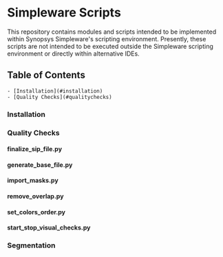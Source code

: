 # Simpleware Scripts
This repository contains modules and scripts intended to be implemented within Synopsys Simpleware's scripting 
environment. Presently, these scripts are not intended to be executed outside the Simpleware scripting environment or 
directly within alternative IDEs. 


## Table of Contents
    - [Installation](#installation) 
    - [Quality Checks](#qualitychecks)



### Installation
### Quality Checks
#### finalize_sip_file.py
#### generate_base_file.py
#### import_masks.py
#### remove_overlap.py
#### set_colors_order.py
#### start_stop_visual_checks.py
### Segmentation